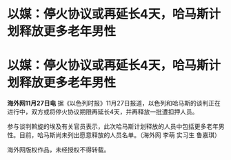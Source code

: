 # 以媒：停火协议或再延长4天，哈马斯计划释放更多老年男性

# 以媒：停火协议或再延长4天，哈马斯计划释放更多老年男性

**海外网11月27日电** 据《以色列时报》11月27日报道，以色列和哈马斯的谈判正在进行中，双方或将停火协议期限再延长4天，并再释放一批遭扣押人员。

参与谈判斡旋的埃及有关官员表示，此次哈马斯计划释放的人员中包括更多老年男性。目前，哈马斯尚未列出愿意释放的人员名单。（海外网 李萌 实习生 鲁嘉琪）

海外网版权作品，未经授权不得转载。

